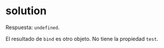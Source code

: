# solution

Respuesta: `undefined`.

El resultado de `bind` es otro objeto. No tiene la propiedad `test`.


